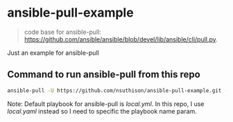 # ansible-pull-example

> code base for ansible-pull: <https://github.com/ansible/ansible/blob/devel/lib/ansible/cli/pull.py>.

Just an example for ansible-pull

## Command to run ansible-pull from this repo

```bash
ansible-pull -U https://github.com/nsuthison/ansible-pull-example.git -C main -i hosts local.yaml
```

Note: Default playbook for ansible-pull is _local.yml_. In this repo, I use _local.yaml_ instead so I need to specific the playbook name param.
